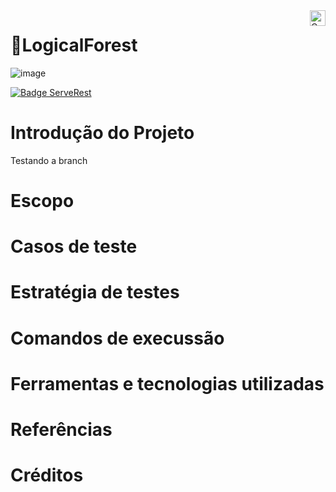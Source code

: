 <a href="https://compass.uol">
    <img src="https://compass.uol/etc.clientlibs/compass/clientlibs/clientlib-react/resources/static/media/logo.d35fe3b1.svg" alt="Compass.UOL logo" title="Compass.UOL" align="right" height="25" />
</a>

# 📗LogicalForest
![image](https://user-images.githubusercontent.com/95503135/190703170-a2aaa1a2-760a-4604-a467-eb0a4092792e.png)

[![Badge ServeRest](https://img.shields.io/badge/API-ServeRest-green)](https://github.com/ServeRest/ServeRest/)

# Introdução do Projeto
Testando a branch

# Escopo

# Casos de teste

# Estratégia de testes

# Comandos de execussão

# Ferramentas e tecnologias utilizadas

# Referências

# Créditos
